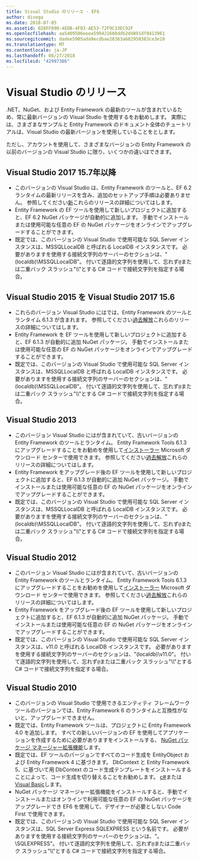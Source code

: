 ```yaml
---
title: Visual Studio のリリース - EF6
author: divega
ms.date: 2018-07-05
ms.assetid: 028FF890-4EDB-4F03-AE53-72F9C33EC92F
ms.openlocfilehash: aa5409506eeea599421608ddb2dd891df0413961
ms.sourcegitcommit: dadee5905ada9ecdbae28363a682950383ce3e10
ms.translationtype: MT
ms.contentlocale: ja-JP
ms.lasthandoff: 08/27/2018
ms.locfileid: "42997386"
---
```

# <a name="visual-studio-releases"></a>Visual Studio のリリース

.NET、NuGet、および Entity Framework の最新のツールが含まれているため、常に最新バージョンの Visual Studio を使用するをお勧めします。
実際には、さまざまなサンプルと Entity Framework のドキュメント全体のチュートリアルは、Visual Studio の最新バージョンを使用していることをとします。

ただし、アカウントを使用して、さまざまなバージョンの Entity Framework の以前のバージョンの Visual Studio に限り、いくつかの違いはできます。

## <a name="visual-studio-2017-157-and-newer"></a>Visual Studio 2017 15.7年以降

- このバージョンの Visual Studio は、Entity Framework のツールと、EF 6.2 ランタイムの最新リリースを含み、追加のセットアップ手順は必要ありません。
参照してください[新](~/ef6/what-is-new/index.md)これらのリリースの詳細についてはします。
- Entity Framework の EF ツールを使用して新しいプロジェクトに追加すると、EF 6.2 NuGet パッケージが自動的に追加します。
手動でインストールまたは使用可能な任意の EF の NuGet パッケージをオンラインでアップグレードすることができます。
- 既定では、このバージョンの Visual Studio で使用可能な SQL Server インスタンスは、MSSQLLocalDB と呼ばれる LocalDB インスタンスです。
必要がありますを使用する接続文字列のサーバーのセクションは、"(localdb)\\MSSQLLocalDB"。
付いて逐語的文字列を使用して、忘れず`@`または二重バック スラッシュ"\\\\"とする C# コードで接続文字列を指定する場合。  


## <a name="visual-studio-2015-to-visual-studio-2017-156"></a>Visual Studio 2015 を Visual Studio 2017 15.6

- これらのバージョン Visual Studio にはでは、Entity Framework のツールとランタイム 6.1.3 が含まれます。
参照してください[過去解放](~/ef6/what-is-new/past-releases.md#ef-613)これらのリリースの詳細についてはします。
- Entity Framework を EF ツールを使用して新しいプロジェクトに追加すると、EF 6.1.3 が自動的に追加 NuGet パッケージ。
手動でインストールまたは使用可能な任意の EF の NuGet パッケージをオンラインでアップグレードすることができます。
- 既定では、このバージョンの Visual Studio で使用可能な SQL Server インスタンスは、MSSQLLocalDB と呼ばれる LocalDB インスタンスです。
必要がありますを使用する接続文字列のサーバーのセクションは、"(localdb)\\MSSQLLocalDB"。
付いて逐語的文字列を使用して、忘れず`@`または二重バック スラッシュ"\\\\"とする C# コードで接続文字列を指定する場合。  


## <a name="visual-studio-2013"></a>Visual Studio 2013
- このバージョン Visual Studio にはが含まれていて、古いバージョンの Entity Framework のツールとランタイム。
Entity Framework Tools 6.1.3 にアップグレードすることをお勧めを使用して[インストーラー](https://www.microsoft.com/en-us/download/details.aspx?id=40762) Microsoft ダウンロード センターで使用できます。
参照してください[過去解放](~/ef6/what-is-new/past-releases.md#ef-613)これらのリリースの詳細についてはします。
- Entity Framework をアップグレード後の EF ツールを使用して新しいプロジェクトに追加すると、EF 6.1.3 が自動的に追加 NuGet パッケージ。
手動でインストールまたは使用可能な任意の EF の NuGet パッケージをオンラインでアップグレードすることができます。
- 既定では、このバージョンの Visual Studio で使用可能な SQL Server インスタンスは、MSSQLLocalDB と呼ばれる LocalDB インスタンスです。
必要がありますを使用する接続文字列のサーバーのセクションは、"(localdb)\\MSSQLLocalDB"。
付いて逐語的文字列を使用して、忘れず`@`または二重バック スラッシュ"\\\\"とする C# コードで接続文字列を指定する場合。  

## <a name="visual-studio-2012"></a>Visual Studio 2012

- このバージョン Visual Studio にはが含まれていて、古いバージョンの Entity Framework のツールとランタイム。
Entity Framework Tools 6.1.3 にアップグレードすることをお勧めを使用して[インストーラー](https://www.microsoft.com/en-us/download/details.aspx?id=40762) Microsoft ダウンロード センターで使用できます。
参照してください[過去解放](~/ef6/what-is-new/past-releases.md#ef-613)これらのリリースの詳細についてはします。
- Entity Framework をアップグレード後の EF ツールを使用して新しいプロジェクトに追加すると、EF 6.1.3 が自動的に追加 NuGet パッケージ。
手動でインストールまたは使用可能な任意の EF の NuGet パッケージをオンラインでアップグレードすることができます。
- 既定では、このバージョンの Visual Studio で使用可能な SQL Server インスタンスは、v11.0 と呼ばれる LocalDB インスタンスです。
必要がありますを使用する接続文字列のサーバーのセクションは、"(localdb)\\v11.0"。
付いて逐語的文字列を使用して、忘れず`@`または二重バック スラッシュ"\\\\"とする C# コードで接続文字列を指定する場合。  

## <a name="visual-studio-2010"></a>Visual Studio 2010

- このバージョンの Visual Studio で使用できるエンティティ フレームワーク ツールのバージョンでは、Entity Framework 6 のランタイムと互換性がないと、アップグレードできません。
- 既定では、Entity Framework ツールは、プロジェクトに Entity Framework 4.0 を追加します。
すべての新しいバージョンの EF を使用してアプリケーションを作成するために必要がありますをインストールする、 [NuGet パッケージ マネージャー拡張機能](https://marketplace.visualstudio.com/items?itemName=NuGetTeam.NuGetPackageManager)します。
- 既定では、EF ツールのバージョンですべてのコード生成を EntityObject および Entity Framework 4 に基づきます。
DbContext と Entity Framework 5、に基づいて用 DbContext のコード生成テンプレートをインストールすることによって、コード生成を切り替えることをお勧めします。 [c#](https://marketplace.visualstudio.com/items?itemName=EntityFrameworkTeam.EF5xDbContextGeneratorforC)または[Visual Basic](https://marketplace.visualstudio.com/items?itemName=EntityFrameworkTeam.EF5xDbContextGeneratorforVBNET)します。
- NuGet パッケージ マネージャー拡張機能をインストールすると、手動でインストールまたはオンラインで利用可能な任意の EF の NuGet パッケージをアップグレードでき EF6 を使用して、デザイナーが必要としない Code First で使用できます。
- 既定では、このバージョンの Visual Studio で使用可能な SQL Server インスタンスは、SQL Server Express SQLEXPRESS という名前です。
必要がありますを使用する接続文字列のサーバーのセクションは、"。\\SQLEXPRESS"。
付いて逐語的文字列を使用して、忘れず`@`または二重バック スラッシュ"\\\\"とする C# コードで接続文字列を指定する場合。
